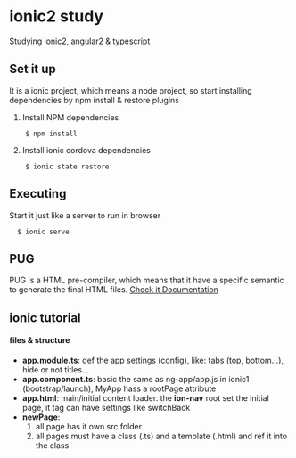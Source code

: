 # ionic2 study
Studying ionic2, angular2 & typescript


## Set it up

It is a ionic project, which means a node project, so start installing dependencies by npm install & restore plugins 

1. Install NPM dependencies
```shell
    $ npm install
```

2. Install ionic cordova dependencies
```shell
    $ ionic state restore
```


## Executing

Start it just like a server to run in browser
```shell
  $ ionic serve
```


## PUG

PUG is a HTML pre-compiler, which means that it have a specific semantic to generate the final HTML files.
[Check it Documentation](https://pugjs.org)

## ionic tutorial

#### files & structure

* __app.module.ts__: def the app settings (config), like: tabs (top, bottom...), hide or not titles...
* __app.component.ts__: basic the same as ng-app/app.js in ionic1 (bootstrap/launch), MyApp hass a rootPage attribute
* __app.html__: main/initial content loader. the __ion-nav__ root set the initial page, it tag can have settings like switchBack
* __newPage__:
  1. all page has it own src folder
  2. all pages must have a class (.ts) and a template (.html) and ref it into the class 

